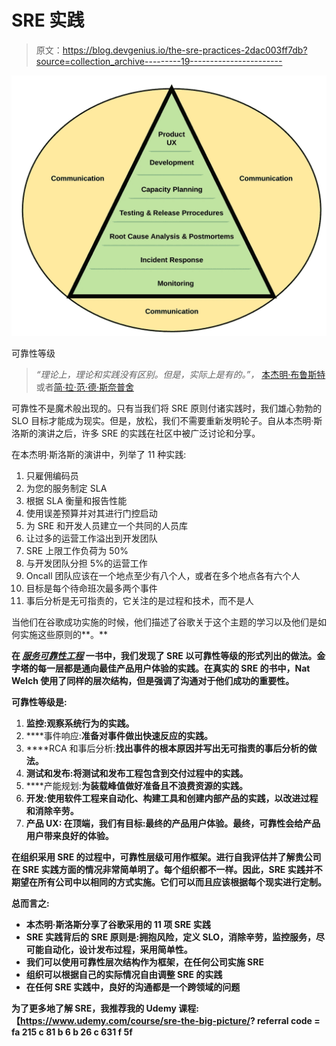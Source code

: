 # SRE 实践

> 原文：<https://blog.devgenius.io/the-sre-practices-2dac003ff7db?source=collection_archive---------19----------------------->

![](img/b07d936530bff420e1a7ff1d76da73b9.png)

可靠性等级

> *“理论上，理论和实践没有区别。但是，实际上是有的。”，* [本杰明·布鲁斯特](https://en.wikiquote.org/wiki/Benjamin_Brewster)或者[简·拉·范·德·斯奈普舍](https://en.wikiquote.org/wiki/Jan_L._A._van_de_Snepscheut)

可靠性不是魔术般出现的。只有当我们将 SRE 原则付诸实践时，我们雄心勃勃的 SLO 目标才能成为现实。但是，放松，我们不需要重新发明轮子。自从本杰明·斯洛斯的演讲之后，许多 SRE 的实践在社区中被广泛讨论和分享。

在本杰明·斯洛斯的演讲中，列举了 11 种实践:

1.  只雇佣编码员
2.  为您的服务制定 SLA
3.  根据 SLA 衡量和报告性能
4.  使用误差预算并对其进行门控启动
5.  为 SRE 和开发人员建立一个共同的人员库
6.  让过多的运营工作溢出到开发团队
7.  SRE 上限工作负荷为 50%
8.  与开发团队分担 5%的运营工作
9.  Oncall 团队应该在一个地点至少有八个人，或者在多个地点各有六个人
10.  目标是每个待命班次最多两个事件
11.  事后分析是无可指责的，它关注的是过程和技术，而不是人

当他们在谷歌成功实施的时候，他们描述了谷歌关于这个主题的学习以及他们是如何实施这些原则的**。**

**在 [*服务可靠性工程*](https://www.amazon.com/Site-Reliability-Engineering-Production-Systems/dp/149192912X) 一书中，我们发现了 SRE 以可靠性等级的形式列出的做法。金字塔的每一层都是通向最佳产品用户体验的实践。在真实的 SRE 的书中，Nat Welch 使用了同样的层次结构，但是强调了沟通对于他们成功的重要性。**

**可靠性等级是:**

1.  ****监控**:观察系统行为的实践。**
2.  ****事件响应:**准备对事件做出快速反应的实践。**
3.  ****RCA 和事后分析:**找出事件的根本原因并写出无可指责的事后分析的做法。**
4.  **测试和发布:将测试和发布工程包含到交付过程中的实践。**
5.  ****产能规划:**为装载峰值做好准备且不浪费资源的实践。**
6.  **开发:使用软件工程来自动化、构建工具和创建内部产品的实践，以改进过程和消除辛劳。**
7.  ****产品 UX:** 在顶端，我们有目标:最终的产品用户体验。最终，可靠性会给产品用户带来良好的体验。**

**在组织采用 SRE 的过程中，可靠性层级可用作框架。进行自我评估并了解贵公司在 SRE 实践方面的情况非常简单明了。每个组织都不一样。因此，SRE 实践并不期望在所有公司中以相同的方式实施。它们可以而且应该根据每个现实进行定制。**

**总而言之:**

*   **本杰明·斯洛斯分享了谷歌采用的 11 项 SRE 实践**
*   **SRE 实践背后的 SRE 原则是:拥抱风险，定义 SLO，消除辛劳，监控服务，尽可能自动化，设计发布过程，采用简单性。**
*   **我们可以使用可靠性层次结构作为框架，在任何公司实施 SRE**
*   **组织可以根据自己的实际情况自由调整 SRE 的实践**
*   **在任何 SRE 实践中，良好的沟通都是一个跨领域的问题**

**为了更多地了解 SRE，我推荐我的 Udemy 课程:【https://www.udemy.com/course/sre-the-big-picture/? referral code = fa 215 c 81 b 6 b 26 c 631 f 5f**